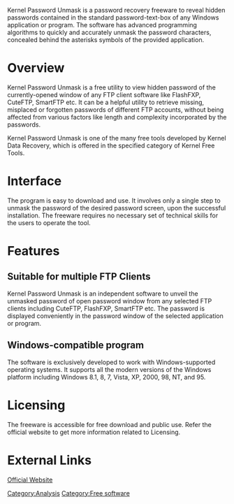 Kernel Password Unmask is a password recovery freeware to reveal hidden
passwords contained in the standard password-text-box of any Windows
application or program. The software has advanced programming algorithms
to quickly and accurately unmask the password characters, concealed
behind the asterisks symbols of the provided application.

# Overview

Kernel Password Unmask is a free utility to view hidden password of the
currently-opened window of any FTP client software like FlashFXP,
CuteFTP, SmartFTP etc. It can be a helpful utility to retrieve missing,
misplaced or forgotten passwords of different FTP accounts, without
being affected from various factors like length and complexity
incorporated by the passwords.

Kernel Password Unmask is one of the many free tools developed by Kernel
Data Recovery, which is offered in the specified category of Kernel Free
Tools.

# Interface

The program is easy to download and use. It involves only a single step
to unmask the password of the desired password screen, upon the
successful installation. The freeware requires no necessary set of
technical skills for the users to operate the tool.

# Features

## Suitable for multiple FTP Clients

Kernel Password Unmask is an independent software to unveil the unmasked
password of open password window from any selected FTP clients including
CuteFTP, FlashFXP, SmartFTP etc. The password is displayed conveniently
in the password window of the selected application or program.

## Windows-compatible program

The software is exclusively developed to work with Windows-supported
operating systems. It supports all the modern versions of the Windows
platform including Windows 8.1, 8, 7, Vista, XP, 2000, 98, NT, and 95.

# Licensing

The freeware is accessible for free download and public use. Refer the
official website to get more information related to Licensing.

# External Links

[Official Website](http://www.nucleustechnologies.com/)

[Category:Analysis](Category:Analysis "wikilink") [Category:Free
software](Category:Free_software "wikilink")